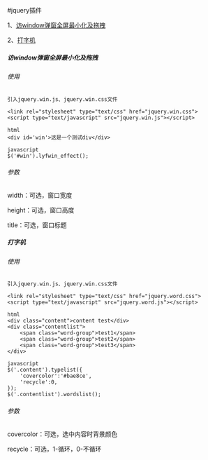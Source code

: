 #jquery插件

1、[访window弹窗全屏最小化及拖拽](#访window弹窗全屏最小化及拖拽)

2、[打字机](#打字机)


##### 访window弹窗全屏最小化及拖拽
###### 使用
```
引入jquery.win.js、jquery.win.css文件

<link rel="stylesheet" type="text/css" href="jquery.win.css">
<script type="text/javascript" src="jquery.win.js"></script>

html
<div id='win'>这是一个测试div</div>

javascript
$('#win').lyfwin_effect();
```
###### 参数
width：可选，窗口宽度

height：可选，窗口高度

title：可选，窗口标题

##### 打字机
###### 使用
```
引入jquery.win.js、jquery.win.css文件

<link rel="stylesheet" type="text/css" href="jquery.word.css">
<script type="text/javascript" src="jquery.word.js"></script>

html
<div class="content">content test</div>
<div class="contentlist">
    <span class="word-group">test1</span>
    <span class="word-group">test2</span>
    <span class="word-group">test3</span>
</div>

javascript
$('.content').typelist({
    'covercolor':'#bae8ce',
    'recycle':0,
});
$('.contentlist').wordslist();
```
###### 参数
covercolor：可选，选中内容时背景颜色

recycle：可选，1-循环，0-不循环

